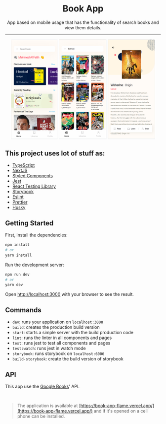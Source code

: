 <h1 align="center">
Book App
</h1>
<div align="center">
App based on mobile usage that has the functionality of search books and view them details.
</div>

---

<div align="center" style={{ display: flex }}>
  <img alt="Home" width=30% title="Home" src="https://raw.githubusercontent.com/LucasSiqz/book-app/master/public/img/home.png"/>
  <img alt="Search" width=30.4% title="Search" src="https://raw.githubusercontent.com/LucasSiqz/book-app/master/public/img/search.png"/>
  <img alt="Details" width=30.4% title="Details" src="https://raw.githubusercontent.com/LucasSiqz/book-app/master/public/img/details.png"/>
</div>

## This project uses lot of stuff as:

- [TypeScript](https://www.typescriptlang.org/)
- [NextJS](https://nextjs.org/)
- [Styled Components](https://styled-components.com/)
- [Jest](https://jestjs.io/)
- [React Testing Library](https://testing-library.com/docs/react-testing-library/intro)
- [Storybook](https://storybook.js.org/)
- [Eslint](https://eslint.org/)
- [Prettier](https://prettier.io/)
- [Husky](https://github.com/typicode/husky)

## Getting Started
First, install the dependencies:

```bash
npm install
# or
yarn install
```

Run the development server:

```bash
npm run dev
# or
yarn dev
```

Open [http://localhost:3000](http://localhost:3000) with your browser to see the result.

## Commands

- `dev`: runs your application on `localhost:3000`
- `build`: creates the production build version
- `start`: starts a simple server with the build production code
- `lint`: runs the linter in all components and pages
- `test`: runs jest to test all components and pages
- `test:watch`: runs jest in watch mode
- `storybook`: runs storybook on `localhost:6006`
- `build-storybook`: create the build version of storybook

## API
This app use the [Google Books](https://developers.google.com/books/docs/v1/using)' API.

<br/>

> The application is available at [https://book-app-flame.vercel.app/](https://book-app-flame.vercel.app/) and if it's opened on a cell phone can be installed.
